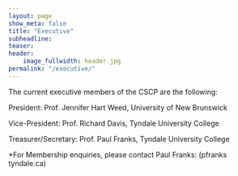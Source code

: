 ```yaml
---
layout: page
show_meta: false
title: "Executive"
subheadline:
teaser:
header:
    image_fullwidth: header.jpg
permalink: "/executive/"
---
```

The current executive members of the CSCP are the following:

President: Prof. Jennifer Hart Weed, University of New Brunswick

Vice-President: Prof. Richard Davis, Tyndale University College

Treasurer/Secretary: Prof. Paul Franks, Tyndale University College

*For Membership enquiries, please contact Paul Franks:
(pfranks <at> tyndale.ca)














